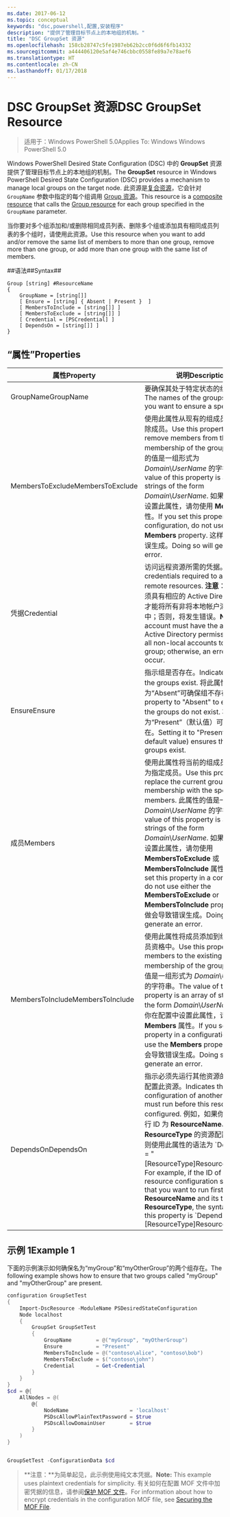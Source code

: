 ```yaml
---
ms.date: 2017-06-12
ms.topic: conceptual
keywords: "dsc,powershell,配置,安装程序"
description: "提供了管理目标节点上的本地组的机制。"
title: "DSC GroupSet 资源"
ms.openlocfilehash: 158cb28747c5fe1987eb62b2cc0f6d6f6fb14332
ms.sourcegitcommit: a444406120e5af4e746cbbc0558fe89a7e78aef6
ms.translationtype: HT
ms.contentlocale: zh-CN
ms.lasthandoff: 01/17/2018
---
```

# <a name="dsc-groupset-resource"></a><span data-ttu-id="860ca-104">DSC GroupSet 资源</span><span class="sxs-lookup"><span data-stu-id="860ca-104">DSC GroupSet Resource</span></span>

> <span data-ttu-id="860ca-105">适用于：Windows PowerShell 5.0</span><span class="sxs-lookup"><span data-stu-id="860ca-105">Applies To: Windows Windows PowerShell 5.0</span></span>

<span data-ttu-id="860ca-106">Windows PowerShell Desired State Configuration (DSC) 中的 **GroupSet** 资源提供了管理目标节点上的本地组的机制。</span><span class="sxs-lookup"><span data-stu-id="860ca-106">The **GroupSet** resource in Windows PowerShell Desired State Configuration (DSC) provides a mechanism to manage local groups on the target node.</span></span> <span data-ttu-id="860ca-107">此资源是[复合资源](authoringResourceComposite.md)，它会针对 `GroupName` 参数中指定的每个组调用 [Group 资源](groupResource.md)。</span><span class="sxs-lookup"><span data-stu-id="860ca-107">This resource is a [composite resource](authoringResourceComposite.md) that calls the [Group resource](groupResource.md) for each group specified in the `GroupName` parameter.</span></span>

<span data-ttu-id="860ca-108">当你要对多个组添加和/或删除相同成员列表、删除多个组或添加具有相同成员列表的多个组时，请使用此资源。</span><span class="sxs-lookup"><span data-stu-id="860ca-108">Use this resource when you want to add and/or remove the same list of members to more than one group, remove more than one group, or add more than one group with the same list of members.</span></span>

##<a name="syntax"></a><span data-ttu-id="860ca-109">语法##</span><span class="sxs-lookup"><span data-stu-id="860ca-109">Syntax##</span></span>
```
Group [string] #ResourceName
{
    GroupName = [string[]]
    [ Ensure = [string] { Absent | Present }  ]
    [ MembersToInclude = [string[]] ]
    [ MembersToExclude = [string[]] ]
    [ Credential = [PSCredential] ]
    [ DependsOn = [string[]] ]
}
```

## <a name="properties"></a><span data-ttu-id="860ca-110">“属性”</span><span class="sxs-lookup"><span data-stu-id="860ca-110">Properties</span></span>

|  <span data-ttu-id="860ca-111">属性</span><span class="sxs-lookup"><span data-stu-id="860ca-111">Property</span></span>  |  <span data-ttu-id="860ca-112">说明</span><span class="sxs-lookup"><span data-stu-id="860ca-112">Description</span></span>   | 
|---|---| 
| <span data-ttu-id="860ca-113">GroupName</span><span class="sxs-lookup"><span data-stu-id="860ca-113">GroupName</span></span>| <span data-ttu-id="860ca-114">要确保其处于特定状态的组的名称。</span><span class="sxs-lookup"><span data-stu-id="860ca-114">The names of the groups for which you want to ensure a specific state.</span></span>| 
| <span data-ttu-id="860ca-115">MembersToExclude</span><span class="sxs-lookup"><span data-stu-id="860ca-115">MembersToExclude</span></span>| <span data-ttu-id="860ca-116">使用此属性从现有的组成员身份中删除成员。</span><span class="sxs-lookup"><span data-stu-id="860ca-116">Use this property to remove members from the existing membership of the groups.</span></span> <span data-ttu-id="860ca-117">此属性的值是一组形式为 *Domain*\\*UserName* 的字符串。</span><span class="sxs-lookup"><span data-stu-id="860ca-117">The value of this property is an array of strings of the form *Domain*\\*UserName*.</span></span> <span data-ttu-id="860ca-118">如果你在配置中设置此属性，请勿使用 **Members** 属性。</span><span class="sxs-lookup"><span data-stu-id="860ca-118">If you set this property in a configuration, do not use the **Members** property.</span></span> <span data-ttu-id="860ca-119">这样做会导致错误生成。</span><span class="sxs-lookup"><span data-stu-id="860ca-119">Doing so will generate an error.</span></span>| 
| <span data-ttu-id="860ca-120">凭据</span><span class="sxs-lookup"><span data-stu-id="860ca-120">Credential</span></span>| <span data-ttu-id="860ca-121">访问远程资源所需的凭据。</span><span class="sxs-lookup"><span data-stu-id="860ca-121">The credentials required to access remote resources.</span></span> <span data-ttu-id="860ca-122">**注意**：此帐户必须具有相应的 Active Directory 权限才能将所有非将本地帐户添加到组中；否则，将发生错误。</span><span class="sxs-lookup"><span data-stu-id="860ca-122">**Note**: This account must have the appropriate Active Directory permissions to add all non-local accounts to the group; otherwise, an error will occur.</span></span>
| <span data-ttu-id="860ca-123">Ensure</span><span class="sxs-lookup"><span data-stu-id="860ca-123">Ensure</span></span>| <span data-ttu-id="860ca-124">指示组是否存在。</span><span class="sxs-lookup"><span data-stu-id="860ca-124">Indicates whether the groups exist.</span></span> <span data-ttu-id="860ca-125">将此属性设置为“Absent”可确保组不存在。</span><span class="sxs-lookup"><span data-stu-id="860ca-125">Set this property to "Absent" to ensure that the groups do not exist.</span></span> <span data-ttu-id="860ca-126">将它设置为“Present”（默认值）可确保组存在。</span><span class="sxs-lookup"><span data-stu-id="860ca-126">Setting it to "Present" (the default value) ensures that the groups exist.</span></span>| 
| <span data-ttu-id="860ca-127">成员</span><span class="sxs-lookup"><span data-stu-id="860ca-127">Members</span></span>| <span data-ttu-id="860ca-128">使用此属性将当前的组成员身份替换为指定成员。</span><span class="sxs-lookup"><span data-stu-id="860ca-128">Use this property to replace the current group membership with the specified members.</span></span> <span data-ttu-id="860ca-129">此属性的值是一组形式为 *Domain*\\*UserName* 的字符串。</span><span class="sxs-lookup"><span data-stu-id="860ca-129">The value of this property is an array of strings of the form *Domain*\\*UserName*.</span></span> <span data-ttu-id="860ca-130">如果你在配置中设置此属性，请勿使用 **MembersToExclude** 或 **MembersToInclude** 属性。</span><span class="sxs-lookup"><span data-stu-id="860ca-130">If you set this property in a configuration, do not use either the **MembersToExclude** or **MembersToInclude** property.</span></span> <span data-ttu-id="860ca-131">这样做会导致错误生成。</span><span class="sxs-lookup"><span data-stu-id="860ca-131">Doing so will generate an error.</span></span>| 
| <span data-ttu-id="860ca-132">MembersToInclude</span><span class="sxs-lookup"><span data-stu-id="860ca-132">MembersToInclude</span></span>| <span data-ttu-id="860ca-133">使用此属性将成员添加到组的现有成员资格中。</span><span class="sxs-lookup"><span data-stu-id="860ca-133">Use this property to add members to the existing membership of the group.</span></span> <span data-ttu-id="860ca-134">此属性的值是一组形式为 *Domain*\\*UserName* 的字符串。</span><span class="sxs-lookup"><span data-stu-id="860ca-134">The value of this property is an array of strings of the form *Domain*\\*UserName*.</span></span> <span data-ttu-id="860ca-135">如果你在配置中设置此属性，请勿使用 **Members** 属性。</span><span class="sxs-lookup"><span data-stu-id="860ca-135">If you set this property in a configuration, do not use the **Members** property.</span></span> <span data-ttu-id="860ca-136">这样做会导致错误生成。</span><span class="sxs-lookup"><span data-stu-id="860ca-136">Doing so will generate an error.</span></span>| 
| <span data-ttu-id="860ca-137">DependsOn</span><span class="sxs-lookup"><span data-stu-id="860ca-137">DependsOn</span></span> | <span data-ttu-id="860ca-138">指示必须先运行其他资源的配置，再配置此资源。</span><span class="sxs-lookup"><span data-stu-id="860ca-138">Indicates that the configuration of another resource must run before this resource is configured.</span></span> <span data-ttu-id="860ca-139">例如，如果你想要首先运行 ID 为 __ResourceName__、类型为 __ResourceType__ 的资源配置脚本块，则使用此属性的语法为 \`DependsOn = "[ResourceType]ResourceName"\`\`。</span><span class="sxs-lookup"><span data-stu-id="860ca-139">For example, if the ID of the resource configuration script block that you want to run first is __ResourceName__ and its type is __ResourceType__, the syntax for using this property is \`DependsOn = "[ResourceType]ResourceName"\`\`.</span></span>| 

## <a name="example-1"></a><span data-ttu-id="860ca-140">示例 1</span><span class="sxs-lookup"><span data-stu-id="860ca-140">Example 1</span></span>

<span data-ttu-id="860ca-141">下面的示例演示如何确保名为“myGroup”和“myOtherGroup”的两个组存在。</span><span class="sxs-lookup"><span data-stu-id="860ca-141">The following example shows how to ensure that two groups called "myGroup" and "myOtherGroup" are present.</span></span> 

```powershell
configuration GroupSetTest
{
    Import-DscResource -ModuleName PSDesiredStateConfiguration
    Node localhost
    {
        GroupSet GroupSetTest
        {
            GroupName        = @("myGroup", "myOtherGroup")
            Ensure           = "Present"
            MembersToInclude = @("contoso\alice", "contoso\bob")
            MembersToExclude = $("contoso\john")
            Credential       = Get-Credential
        }
    }
}
$cd = @{
    AllNodes = @(
        @{
            NodeName                    = 'localhost'
            PSDscAllowPlainTextPassword = $true
            PSDscAllowDomainUser        = $true
        }
    )
}


GroupSetTest -ConfigurationData $cd
```

><span data-ttu-id="860ca-142">**注意：**为简单起见，此示例使用纯文本凭据。</span><span class="sxs-lookup"><span data-stu-id="860ca-142">**Note:** This example uses plaintext credentials for simplicity.</span></span> <span data-ttu-id="860ca-143">有关如何在配置 MOF 文件中加密凭据的信息，请参阅[保护 MOF 文件](secureMOF.md)。</span><span class="sxs-lookup"><span data-stu-id="860ca-143">For information about how to encrypt credentials in the configuration MOF file, see [Securing the MOF File](secureMOF.md).</span></span>


